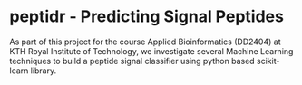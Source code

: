 # peptidr - Predicting Signal Peptides
As part of this project for the course Applied Bioinformatics (DD2404) at KTH Royal Institute of Technology, we investigate several Machine Learning techniques to build a peptide signal classifier using python based scikit-learn library.

